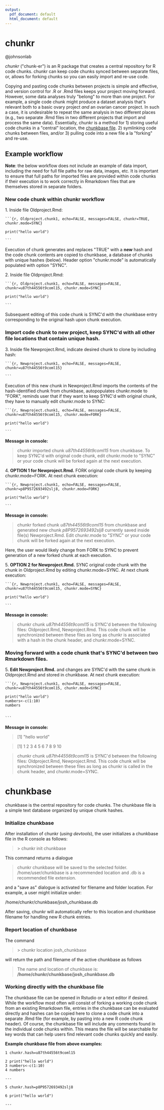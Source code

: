 ```yaml
---
output:
  pdf_document: default
  html_document: default
---
```

# chunkr

@johnsonlab

*chunkr* ("chunk-er") is an R package that creates a central repository for R code chunks. chunkr can keep code chunks synced between separate files, or, allows for forking chunks so you can easily import and re-use code.

Copying and pasting code chunks between projects is simple and effective, and version control for .R or .Rmd files keeps your project moving forward. However, some data analyses truly "belong" to more than one project. For example, a single code chunk might produce a dataset analysis that's relevant both to a basic ovary project *and* an ovarian cancer project. In such a case, it is undesirable to repeat the same analysis in two different places (e.g., two separate .Rmd files in two different projects that import and process the same data). Essentially, chunkr is a method for 1) storing useful code chunks in a "central" location, the [chunkbase file](#chunkbase). 2) symlinking code chunks between files, and/or 3) pulling code into a new file a la "forking" and re-use.

## Example workflow

**Note**: the below workflow does not include an example of data import, including the need for full file paths for raw data, images, etc. It is important to ensure that full paths for imported files are provided within code chunks if their execution is to work correctly in Rmarkdown files that are themselves stored in separate folders.

### New code chunk within chunkr workflow

1\. Inside file Oldproject.Rmd:


    ```{r, Oldproject.chunk1, echo=FALSE, messages=FALSE, chunkr=TRUE, chunkr.mode=SYNC}

    print("hello world")

    ```
  Execution of chunk generates and replaces "TRUE" with a **new** hash and the code chunk contents are copied to chunkbase, a database of chunks with unique hashes (below). Header option "chunkr.mode" is automatically populated with option "SYNC".

<!-- end the list -->

2\. Inside file Oldproject.Rmd:


    ```{r, Oldproject.chunk1, echo=FALSE, messages=FALSE, chunkr=u87th44556t9coml15, chunkr.mode=SYNC}

    print("hello world")

    ```

  Subsequent editing of this code chunk is SYNC'd with the chunkbase entry corresponding to the original hash upon chunk execution.

<!-- end the list -->


### Import code chunk to new project, keep SYNC'd with all other file locations that contain unique hash.


3\. Inside file Newproject.Rmd, indicate desired chunk to clone  by including hash:

    ```{r, Newproject.chunk1, echo=FALSE, messages=FALSE, chunkr=u87th44556t9coml15}

    ```
Execution of this new chunk in Newproject.Rmd imports the contents of the hash-identified chunk from chunkbase, autopopulates chunkr.mode to "FORK", reminds user that if they want to keep SYNC'd with original chunk, they have to manually edit chunkr.mode to SYNC:

    ```{r, Newproject.chunk1, echo=FALSE, messages=FALSE, chunkr=u87th44556t9coml15, chunkr.mode=FORK}

    print("hello world")

    ```
**Message in console:**

> chunkr imported chunk *u87th44556t9coml15* from chunkbase. To keep SYNC'd with original code chunk, edit chunkr.mode to "SYNC" or your code chunk will be forked again at the next execution.

4\. **OPTION 1 for Newproject.Rmd.** FORK original code chunk by keeping chunkr.mode=FORK. At next chunk execution:

    ```{r, Newproject.chunk1, echo=FALSE, messages=FALSE, chunkr=p8P9572693492slj8, chunkr.mode=FORK}

    print("hello world")

    ```
**Message in console:**

> chunkr forked chunk *u87th44556t9coml15* from chunkbase and generated new chunk *p8P9572693492slj8* currently saved inside file(s) Newproject.Rmd. Edit chunkr.mode to "SYNC" or your code chunk will be forked again at the next execution.

Here, the user would likely change from FORK to SYNC to prevent generation of a new forked chunk at each execution.

5\. **OPTION 2 for Newproject.Rmd.** SYNC original code chunk with the chunk in Oldproject.Rmd by editing chunkr.mode=SYNC. At next chunk execution:

    ```{r, Newproject.chunk1, echo=FALSE, messages=FALSE, chunkr=u87th44556t9coml15, chunkr.mode=SYNC}

    print("hello world")

    ```
**Message in console:**

> chunkr chunk *u87th44556t9coml15* is SYNC'd between the following files: Oldproject.Rmd, Newproject.Rmd. This code chunk will be synchronized between these files as long as chunkr is associated with a hash in the chunk header, and chunkr.mode=SYNC.

### Moving forward with a code chunk that's SYNC'd between two Rmarkdown files.

5\. **Edit Newproject.Rmd.** and changes are SYNC'd with the same chunk in Oldproject.Rmd and stored in chunkbase. At next chunk execution:

    ```{r, Newproject.chunk1, echo=FALSE, messages=FALSE, chunkr=u87th44556t9coml15, chunkr.mode=SYNC}

    print("hello world")
    numbers<-c(1:10)
    numbers


    ```
**Message in console:**

> [1] "hello world"

> [1]  1  2  3  4  5  6  7  8  9 10

> chunkr chunk *u87th44556t9coml15* is SYNC'd between the following files: Oldproject.Rmd, Newproject.Rmd. This code chunk will be synchronized between these files as long as chunkr is called in the chunk header, and chunkr.mode=SYNC.

# chunkbase

chunkbase is the central repository for code chunks. The chunkbase file is a simple text database organized by unique chunk hashes.

### Initialize chunkbase

After installation of chunkr (*using devtools*), the user initializes a chunkbase file in the R console as follows:

> \> chunkr init chunkbase

This command returns a dialogue

> chunkr chunkbase will be saved to the selected folder. /home/user/chunkbase is a recommended location and .db is a recommended file extension.

and a "save as" dialogue is activated for filename and folder location. For example, a user might initialize under:

/home/chunkr/chunkbase/josh_chunkbase.db

After saving, chunkr will automatically refer to this location and chunkbase filename for handling new R chunk entries.

### Report location of chunkbase

The command

> \> chunkr location josh_chunkbase

will return the path and filename of the active chunkbase as follows

> The name and location of chunkbase is: **/home/chunkr/chunkbase/josh_chunkbase.db**

### Working directly with the chunkbase file

The chunkbase file can be opened in Rstudio or a text editor if desired. While the workflow most often will consist of forking a working code chunk from an existing Rmarkdown file, entries in the chunkbase can be evaluated directly and hashes can be copied here to clone a code chunk into a separate .Rmd file (for example, by pasting into a new R code chunk header). Of course, the chunkbase file will include any comments found in the individual code chunks within. This means the file will be searchable for key words that can help users find relevant code chunks quickly and easily.

**Example chunkbase file from above examples:**

    1 chunkr.hash=u87th44556t9coml15

    2 print("hello world")
    3 numbers<-c(1:10)
    4 numbers

    ---

    5 chunkr.hash=p8P9572693492slj8

    6 print("hello world")

    ---

